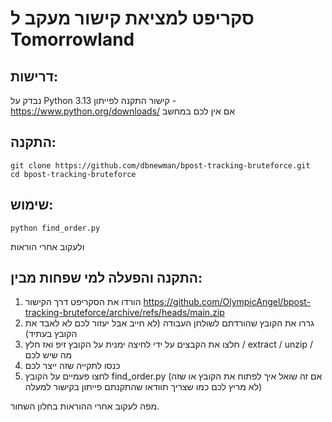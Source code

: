 # סקריפט למציאת קישור מעקב ל Tomorrowland

## דרישות:
נבדק על Python 3.13
קישור התקנה לפייתון - https://www.python.org/downloads/ אם אין לכם במחשב

## התקנה:
```
git clone https://github.com/dbnewman/bpost-tracking-bruteforce.git
cd bpost-tracking-bruteforce
```

## שימוש:
```
python find_order.py
```
ולעקוב אחרי הוראות

## התקנה והפעלה למי שפחות מבין:
1. הורדו את הסקריפט דרך הקישור https://github.com/OlympicAngel/bpost-tracking-bruteforce/archive/refs/heads/main.zip
2. גררו את הקובץ שהורדתם לשולחן העבודה (לא חייב אבל יעזור לכם לא לאבד את הקובץ בעתיד)
3. חלצו את הקבצים על ידי לחיצה ימנית על הקובץ זיפ ואז חלץ / extract / unzip / מה שיש לכם
4. כנסו לתקייה שזה ייצר לכם
5. לחצו פעמיים על הקובץ find_order.py
(אם זה שואל איך לפתוח את הקובץ או שזה לא מריץ לכם כמו שצריך תוודאו שהתקנתם פייתון בקישור למעלה)

מפה לעקוב אחרי ההוראות בחלון השחור.
